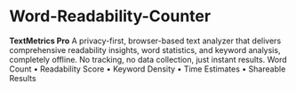 # Word-Readability-Counter
**TextMetrics Pro**  A privacy-first, browser-based text analyzer that delivers comprehensive readability insights, word statistics, and keyword analysis, completely offline. No tracking, no data collection, just instant results.  Word Count • Readability Score • Keyword Density • Time Estimates • Shareable Results
